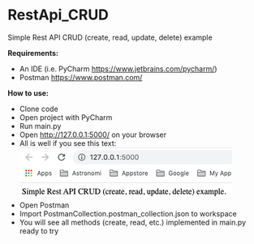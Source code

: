 # RestApi_CRUD
Simple Rest API CRUD (create, read, update, delete) example

**Requirements:**
- An IDE (i.e. PyCharm https://www.jetbrains.com/pycharm/)
- Postman https://www.postman.com/

**How to use:**
- Clone code
- Open project with PyCharm
- Run main.py
- Open http://127.0.0.1:5000/ on your browser
- All is well if you see this text:
![img.png](img.png)
- Open Postman
- Import PostmanCollection.postman_collection.json to workspace
- You will see all methods (create, read, etc.) implemented in main.py ready to try
